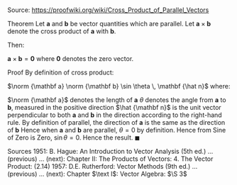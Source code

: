 # 

Source: https://proofwiki.org/wiki/Cross_Product_of_Parallel_Vectors

Theorem
Let $\mathbf a$ and $\mathbf b$ be vector quantities which are parallel.
Let $\mathbf a \times \mathbf b$ denote the cross product of $\mathbf a$ with $\mathbf b$.

Then:

$\mathbf a \times \mathbf b = \mathbf 0$
where $\mathbf 0$ denotes the zero vector.


Proof
By definition of cross product:

$\norm {\mathbf a} \norm {\mathbf b} \sin \theta \, \mathbf {\hat n}$
where:

$\norm {\mathbf a}$ denotes the length of $\mathbf a$
$\theta$ denotes the angle from $\mathbf a$ to $\mathbf b$, measured in the positive direction
$\hat {\mathbf n}$ is the unit vector perpendicular to both $\mathbf a$ and $\mathbf b$ in the direction according to the right-hand rule.
By definition of parallel, the direction of $\mathbf a$ is the same as the direction of $\mathbf b$
Hence when $\mathbf a$ and $\mathbf b$ are parallel, $\theta = 0$ by definition.
Hence from Sine of Zero is Zero, $\sin \theta = 0$.
Hence the result.
$\blacksquare$


Sources
1951: B. Hague: An Introduction to Vector Analysis (5th ed.) ... (previous) ... (next): Chapter $\text {II}$: The Products of Vectors: $4$. The Vector Product: $(2.14)$
1957: D.E. Rutherford: Vector Methods (9th ed.) ... (previous) ... (next): Chapter $\text I$: Vector Algebra: $\S 3$





